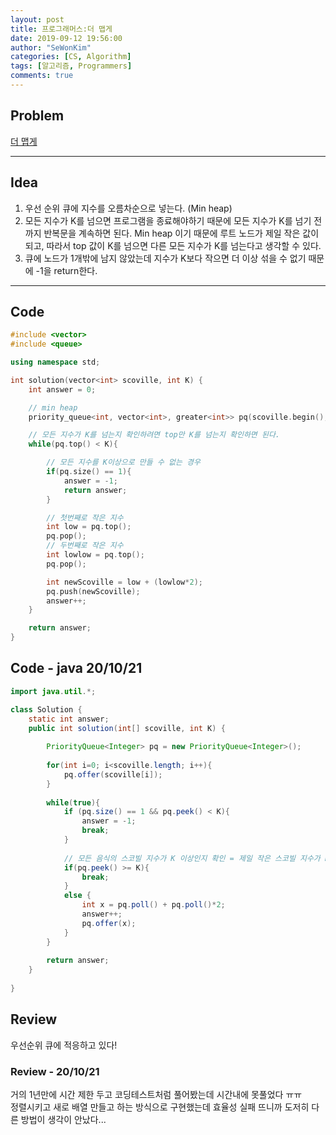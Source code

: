 ```yaml
---
layout: post
title: 프로그래머스:더 맵게
date: 2019-09-12 19:56:00
author: "SeWonKim"
categories: [CS, Algorithm]
tags: [알고리즘, Programmers]
comments: true
---
```


## Problem

[더 맵게](https://programmers.co.kr/learn/courses/30/lessons/42626)

---

## Idea

1. 우선 순위 큐에 지수를 오름차순으로 넣는다. (Min heap)
2. 모든 지수가 K를 넘으면 프로그램을 종료해야하기 때문에 모든 지수가 K를 넘기 전까지 반복문을 계속하면 된다.
   Min heap 이기 때문에 루트 노드가 제일 작은 값이 되고, 따라서 top 값이 K를 넘으면 다른 모든 지수가 K를 넘는다고 생각할 수 있다.
3. 큐에 노드가 1개밖에 남지 않았는데 지수가 K보다 작으면 더 이상 섞을 수 없기 때문에 -1을 return한다.

---

## Code

```cpp
#include <vector>
#include <queue>

using namespace std;

int solution(vector<int> scoville, int K) {
    int answer = 0;

    // min heap
    priority_queue<int, vector<int>, greater<int>> pq(scoville.begin(), scoville.end());

    // 모든 지수가 K를 넘는지 확인하려면 top만 K를 넘는지 확인하면 된다.
    while(pq.top() < K){

        // 모든 지수를 K이상으로 만들 수 없는 경우
        if(pq.size() == 1){
            answer = -1;
            return answer;
        }

        // 첫번째로 작은 지수
        int low = pq.top();
        pq.pop();
        // 두번째로 작은 지수
        int lowlow = pq.top();
        pq.pop();

        int newScoville = low + (lowlow*2);
        pq.push(newScoville);
        answer++;
    }

    return answer;
}
```

## Code - java 20/10/21
```java
import java.util.*;

class Solution {
    static int answer;
    public int solution(int[] scoville, int K) {
        
        PriorityQueue<Integer> pq = new PriorityQueue<Integer>();
        
        for(int i=0; i<scoville.length; i++){
            pq.offer(scoville[i]);
        }
        
        while(true){
            if (pq.size() == 1 && pq.peek() < K){
                answer = -1;
                break;
            }   
            
            // 모든 음식의 스코빌 지수가 K 이상인지 확인 = 제일 작은 스코빌 지수가 K 이상이면 된다
            if(pq.peek() >= K){
                break;
            }
            else {
                int x = pq.poll() + pq.poll()*2;
                answer++;
                pq.offer(x);
            }
        }
        
        return answer;
    }
    
}
```


## Review

우선순위 큐에 적응하고 있다!


### Review - 20/10/21

거의 1년만에 시간 제한 두고 코딩테스트처럼 풀어봤는데 시간내에 못풀었다 ㅠㅠ     
정렬시키고 새로 배열 만들고 하는 방식으로 구현했는데 효율성 실패 뜨니까 도저히 다른 방법이 생각이 안났다...
